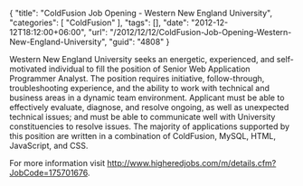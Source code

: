 {
	"title": "ColdFusion Job Opening - Western New England University",
	"categories": [
		"ColdFusion"
	],
	"tags": [],
	"date": "2012-12-12T18:12:00+06:00",
	"url": "/2012/12/12/ColdFusion-Job-Opening-Western-New-England-University",
	"guid": "4808"
}

Western New England University seeks an energetic, experienced, and self-motivated individual to fill the position of Senior Web Application Programmer Analyst.  The position requires initiative, follow-through, troubleshooting experience, and the ability to work with technical and business areas in a dynamic team environment.  Applicant must be able to effectively evaluate, diagnose, and resolve ongoing, as well as unexpected technical issues; and must be able to communicate well with University constituencies to resolve issues.  The majority of applications supported by this position are written in a combination of ColdFusion, MySQL, HTML, JavaScript, and CSS.

For more information visit <a href="http://www.higheredjobs.com/m/details.cfm?JobCode=175701676">http://www.higheredjobs.com/m/details.cfm?JobCode=175701676</a>.